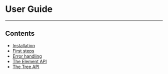 User Guide
==========

-------------------------------

Contents
--------

- [Installation](install/)
- [First steps](first-steps/)
- [Error handling](errors/)
- [The Element API](elementapi/)
- [The Tree API](treeapi/)